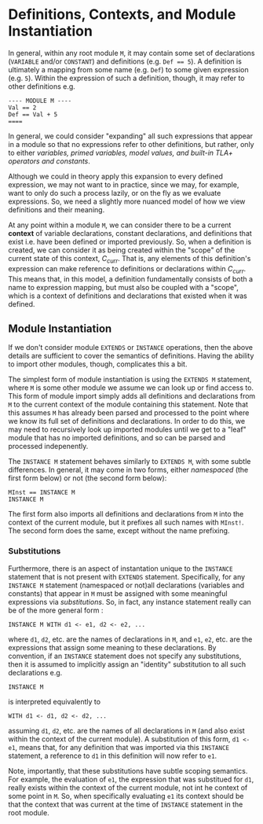 # Definitions, Contexts, and Module Instantiation

In general, within any root module `M`, it may contain some set of declarations (`VARIABLE` and/or `CONSTANT`) and definitions (e.g. `Def == 5`). 
A definition is ultimately a mapping from some name (e.g. `Def`) to some given expression (e.g. `5`). Within the expression of such a definition, though, it may refer to other definitions e.g.

```tla
---- MODULE M ----
Val == 2
Def == Val + 5
====
```
In general, we could consider "expanding" all such expressions that appear in a module so that no expressions refer to other definitions, but rather, only to either *variables, primed variables, model values, and built-in TLA+ operators and constants*. 

Although we could in theory apply this expansion to every defined expression, we may not want to in practice, since we may, for example, want to only do such a process lazily, or on the fly as we evaluate expressions. So, we need a slightly more nuanced model of how we view definitions and their meaning.

At any point within a module `M`, we can consider there to be a current **context** of variable declarations, constant declarations, and definitions that exist i.e. have been defined or imported previously. So, when a definition is created, we can consider it as being created within the "scope" of the current state of this context, $C_{curr}$. That is, any elements of this definition's expression can make reference to definitions or declarations within $C_{curr}$. This means that, in this model, a definition fundamentally consists of both a name to expression mapping, but must also be coupled with a "scope", which is a context of definitions and declarations that existed when it was defined.

## Module Instantiation

If we don't consider module `EXTENDS` or `INSTANCE` operations, then the above details are sufficient to cover the semantics of definitions. Having the ability to import other modules, though, complicates this a bit.

The simplest form of module instantiation is using the `EXTENDS M` statement, where `M` is some other module we assume we can look up or find access to. This form of module import simply adds all definitions and declarations from `M` to the current context of the module containing this statement. Note that this assumes `M` has already been parsed and processed to the point where we know its full set of definitions and declarations. In order to do this, we may need to recursively look up imported modules until we get to a "leaf" module that has no imported definitions, and so can be parsed and processed indepenently.

The `INSTANCE M` statement behaves similarly to `EXTENDS M`, with some subtle differences. In general, it may come in two forms, either *namespaced* (the first form below) or not (the second form below):
```tla
MInst == INSTANCE M
INSTANCE M
```
The first form also imports all definitions and declarations from `M` into the context of the current module, but it prefixes all such names with `MInst!`. The second form does the same, except without the name prefixing.

### Substitutions

Furthermore, there is an aspect of instantation unique to the `INSTANCE` statement that is not present with `EXTENDS` statement. Specifically, for any `INSTANCE M` statement (namespaced or not)all declarations (variables and constants) that appear in `M` must be assigned with some meaningful expressions via *substitutions*. So, in fact, any instance statement really can be of the more general form :
```
INSTANCE M WITH d1 <- e1, d2 <- e2, ...
```
where `d1`, `d2`, etc. are the names of declarations in `M`, and `e1`, `e2`, etc. are the expressions that assign some meaning to these declarations. By convention, if an `INSTANCE` statement does not specify any substitutions, then it is assumed to implicitly assign an "identity" substitution to all such declarations e.g.
```
INSTANCE M
```
is interpreted equivalently to
```
WITH d1 <- d1, d2 <- d2, ...
```
assuming `d1`, `d2`, etc. are the names of all declarations in `M` (and also exist within the context of the current module). A substitution of this form, `d1 <- e1`, means that, for any definition that was imported via this `INSTANCE` statement, a reference to `d1` in this definition will now refer to `e1`. 

Note, importantly, that these substitutions have subtle scoping semantics. For example, the evaluation of `e1`, the expression that was substitued for `d1`, really exists within the context of the current module, not int he context of some point in `M`. So, when specifically evaluating `e1` its context should be that the context that was current at the time of `INSTANCE` statement in the root module.









